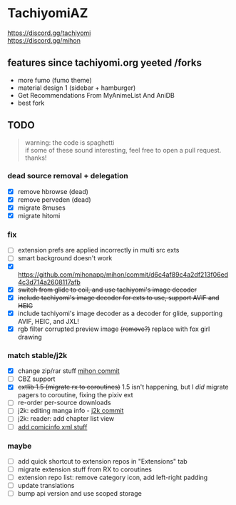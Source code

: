 # TachiyomiAZ  
https://discord.gg/tachiyomi  
https://discord.gg/mihon

## features since tachiyomi.org yeeted /forks
- more fumo (fumo theme)
- material design 1 (sidebar + hamburger)
- Get Recommendations From MyAnimeList And AniDB
- best fork

## TODO
> warning: the code is spaghetti  
> if some of these sound interesting, feel free to open a pull request. thanks!
  
### dead source removal + delegation
- [x] remove hbrowse (dead)
- [x] remove perveden (dead)
- [x] migrate 8muses
- [x] migrate hitomi
### fix
- [ ] extension prefs are applied incorrectly in multi src exts
- [ ] smart background doesn't work
- [x] https://github.com/mihonapp/mihon/commit/d6c4af89c4a2df213f06ed4c3d714a2608117afb
- [x] ~~switch from glide to coil, and use tachiyomi's image decoder~~
- [x] ~~include tachiyomi's image decoder for exts to use, support AVIF and HEIC~~
- [x] include tachiyomi's image decoder as a decoder for glide, supporting AVIF, HEIC, and JXL!
- [x] rgb filter corrupted preview image ~~(remove?)~~ replace with fox girl drawing
### match stable/j2k
- [x] change zip/rar stuff [mihon commit](https://github.com/mihonapp/mihon/commit/0da7ad6f1a15e8462d8270fc36ea9f135c3b8d29)
- [ ] CBZ support
- [x] ~~extlib 1.5 (migrate rx to coroutines)~~ 1.5 isn't happening, but I *did* migrate pagers to coroutine, fixing the pixiv ext
- [ ] re-order per-source downloads
- [ ] j2k: editing manga info - [j2k commit](https://github.com/Jays2Kings/tachiyomiJ2K/commit/d3ec230d4baa8584118dc30807728305715db25b)
- [ ] j2k: reader: add chapter list view
- [ ] [add comicinfo xml stuff](https://github.com/mihonapp/mihon/commit/1395343f116bfbc9c3ee04eed372299ea36aa22d)
### maybe
- [ ] add quick shortcut to extension repos in "Extensions" tab
- [ ] migrate extension stuff from RX to coroutines
- [ ] extension repo list: remove category icon, add left-right padding
- [ ] update translations
- [ ] bump api version and use scoped storage
